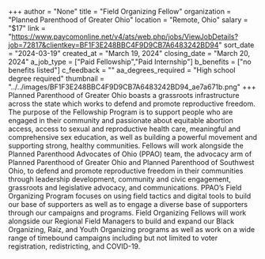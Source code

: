 +++
author = "None"
title = "Field Organizing Fellow"
organization = "Planned Parenthood of Greater Ohio"
location = "Remote, Ohio"
salary = "$17"
link = "https://www.paycomonline.net/v4/ats/web.php/jobs/ViewJobDetails?job=72817&clientkey=BF1F3E248BBC4F9D9CB7A6483242BD94"
sort_date = "2024-03-19"
created_at = "March 19, 2024"
closing_date = "March 20, 2024"
a_job_type = ["Paid Fellowship","Paid Internship"]
b_benefits = ["no benefits listed"]
c_feedback = ""
aa_degrees_required = "High school degree required"
thumbnail = "../../images/BF1F3E248BBC4F9D9CB7A6483242BD94_ae7a671b.png"
+++
Planned Parenthood of Greater Ohio boasts a grassroots infrastructure across the state which works to defend and promote reproductive freedom. The purpose of the Fellowship Program is to support people who are engaged in their community and passionate about equitable abortion access, access to sexual and reproductive health care, meaningful and comprehensive sex education, as well as building a powerful movement and supporting strong, healthy communities. Fellows will work alongside the Planned Parenthood Advocates of Ohio (PPAO) team, the advocacy arm of Planned Parenthood of Greater Ohio and Planned Parenthood of Southwest Ohio, to defend and promote reproductive freedom in their communities through leadership development, community and civic engagement, grassroots and legislative advocacy, and communications. PPAO’s Field Organizing Program focuses on using field tactics and digital tools to build our base of supporters as well as to engage a diverse base of supporters through our campaigns and programs. Field Organizing Fellows will work alongside our Regional Field Managers to build and expand our Black Organizing, Raíz, and Youth Organizing programs as well as work on a wide range of timebound campaigns including but not limited to voter registration, redistricting, and COVID-19.